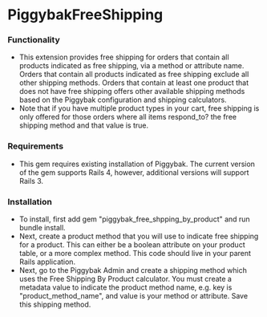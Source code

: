 PiggybakFreeShipping
================

### Functionality
* This extension provides free shipping for orders that contain all products indicated as free shipping, via a method or attribute name. Orders that contain all products indicated as free shipping exclude all other shipping methods. Orders that contain at least one product that does not have free shipping offers other available shipping methods based on the Piggybak configuration and shipping calculators.
* Note that if you have multiple product types in your cart, free shipping is only offered for those orders where all items respond\_to? the free shipping method and that value is true.

### Requirements
* This gem requires existing installation of Piggybak. The current version of the gem supports Rails 4, however, additional versions will support Rails 3.

### Installation
* To install, first add gem "piggybak\_free\_shpping\_by\_product" and run bundle install.
* Next, create a product method that you will use to indicate free shipping for a product. This can either be a boolean attribute on your product table, or a more complex method. This code should live in your parent Rails application.
* Next, go to the Piggybak Admin and create a shipping method which uses the Free Shipping By Product calculator. You must create a metadata value to indicate the product method name, e.g. key is "product\_method\_name", and value is your method or attribute. Save this shipping method.

